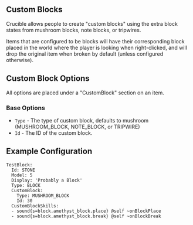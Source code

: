 Custom Blocks
---------
Crucible allows people to create "custom blocks" using the extra block states from mushroom blocks, note blocks, or tripwires.

Items that are configured to be blocks will have their corresponding block placed in the world where the player is looking when right-clicked, and will drop the original item when broken by default (unless configured otherwise).

Custom Block Options
-----------------
All options are placed under a "CustomBlock" section on an item.

### Base Options
- `Type` - The type of custom block, defaults to mushroom (MUSHROOM_BLOCK, NOTE_BLOCK, or TRIPWIRE)
- `Id` - The ID of the custom block.

Example Configuration
---------------------
```
TestBlock:
  Id: STONE
  Model: 5
  Display: 'Probably a Block'
  Type: BLOCK
  CustomBlock:
    Type: MUSHROOM_BLOCK
    Id: 30
  CustomBlockSkills:
  - sound{s=block.amethyst_block.place} @self ~onBlockPlace
  - sound{s=block.amethyst_block.break} @self ~onBlockBreak
```